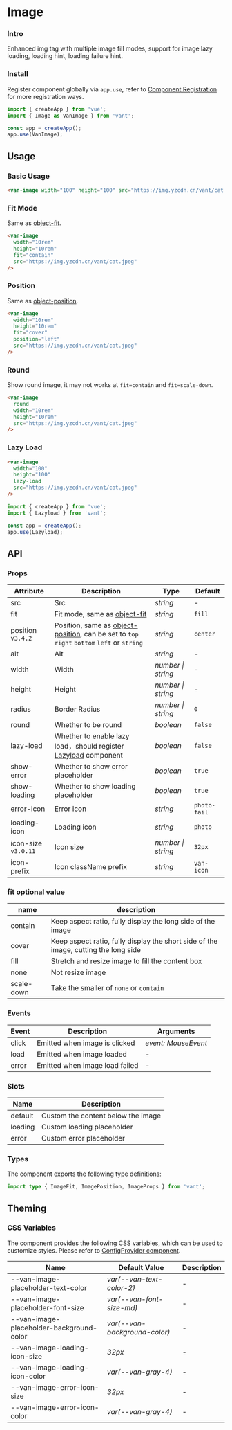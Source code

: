 # Image

### Intro

Enhanced img tag with multiple image fill modes, support for image lazy loading, loading hint, loading failure hint.

### Install

Register component globally via `app.use`, refer to [Component Registration](#/en-US/advanced-usage#zu-jian-zhu-ce) for more registration ways.

```js
import { createApp } from 'vue';
import { Image as VanImage } from 'vant';

const app = createApp();
app.use(VanImage);
```

## Usage

### Basic Usage

```html
<van-image width="100" height="100" src="https://img.yzcdn.cn/vant/cat.jpeg" />
```

### Fit Mode

Same as [object-fit](https://developer.mozilla.org/en-US/docs/Web/CSS/object-fit).

```html
<van-image
  width="10rem"
  height="10rem"
  fit="contain"
  src="https://img.yzcdn.cn/vant/cat.jpeg"
/>
```

### Position

Same as [object-position](https://developer.mozilla.org/en-US/docs/Web/CSS/object-position).

```html
<van-image
  width="10rem"
  height="10rem"
  fit="cover"
  position="left"
  src="https://img.yzcdn.cn/vant/cat.jpeg"
/>
```

### Round

Show round image, it may not works at `fit=contain` and `fit=scale-down`.

```html
<van-image
  round
  width="10rem"
  height="10rem"
  src="https://img.yzcdn.cn/vant/cat.jpeg"
/>
```

### Lazy Load

```html
<van-image
  width="100"
  height="100"
  lazy-load
  src="https://img.yzcdn.cn/vant/cat.jpeg"
/>
```

```js
import { createApp } from 'vue';
import { Lazyload } from 'vant';

const app = createApp();
app.use(Lazyload);
```

## API

### Props

| Attribute | Description | Type | Default |
| --- | --- | --- | --- |
| src | Src | _string_ | - |
| fit | Fit mode, same as [object-fit](https://developer.mozilla.org/en-US/docs/Web/CSS/object-fit) | _string_ | `fill` |
| position `v3.4.2` | Position, same as [object-position](https://developer.mozilla.org/en-US/docs/Web/CSS/object-position), can be set to `top` `right` `bottom` `left` or `string` | _string_ | `center` |
| alt | Alt | _string_ | - |
| width | Width | _number \| string_ | - |
| height | Height | _number \| string_ | - |
| radius | Border Radius | _number \| string_ | `0` |
| round | Whether to be round | _boolean_ | `false` |
| lazy-load | Whether to enable lazy load，should register [Lazyload](#/en-US/lazyload) component | _boolean_ | `false` |
| show-error | Whether to show error placeholder | _boolean_ | `true` |
| show-loading | Whether to show loading placeholder | _boolean_ | `true` |
| error-icon | Error icon | _string_ | `photo-fail` |
| loading-icon | Loading icon | _string_ | `photo` |
| icon-size `v3.0.11` | Icon size | _number \| string_ | `32px` |
| icon-prefix | Icon className prefix | _string_ | `van-icon` |

### fit optional value

| name | description |
| --- | --- |
| contain | Keep aspect ratio, fully display the long side of the image |
| cover | Keep aspect ratio, fully display the short side of the image, cutting the long side |
| fill | Stretch and resize image to fill the content box |
| none | Not resize image |
| scale-down | Take the smaller of `none` or `contain` |

### Events

| Event | Description                    | Arguments           |
| ----- | ------------------------------ | ------------------- |
| click | Emitted when image is clicked  | _event: MouseEvent_ |
| load  | Emitted when image loaded      | -                   |
| error | Emitted when image load failed | -                   |

### Slots

| Name    | Description                        |
| ------- | ---------------------------------- |
| default | Custom the content below the image |
| loading | Custom loading placeholder         |
| error   | Custom error placeholder           |

### Types

The component exports the following type definitions:

```ts
import type { ImageFit, ImagePosition, ImageProps } from 'vant';
```

## Theming

### CSS Variables

The component provides the following CSS variables, which can be used to customize styles. Please refer to [ConfigProvider component](#/en-US/config-provider).

| Name | Default Value | Description |
| --- | --- | --- |
| --van-image-placeholder-text-color | _var(--van-text-color-2)_ | - |
| --van-image-placeholder-font-size | _var(--van-font-size-md)_ | - |
| --van-image-placeholder-background-color | _var(--van-background-color)_ | - |
| --van-image-loading-icon-size | _32px_ | - |
| --van-image-loading-icon-color | _var(--van-gray-4)_ | - |
| --van-image-error-icon-size | _32px_ | - |
| --van-image-error-icon-color | _var(--van-gray-4)_ | - |
